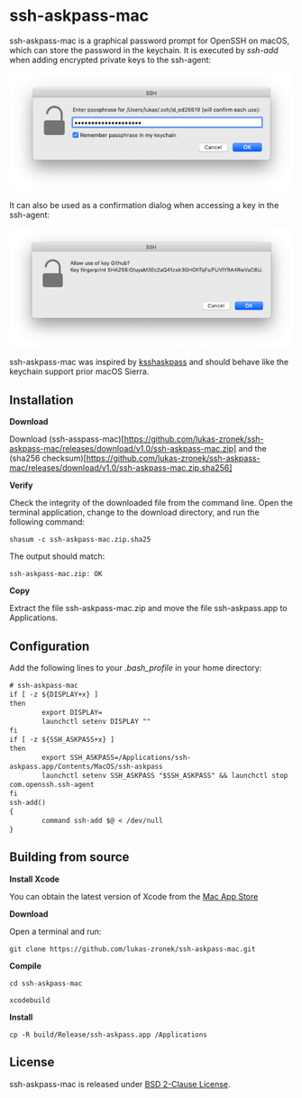 # ssh-askpass-mac

ssh-askpass-mac is a graphical password prompt for OpenSSH on macOS, which can store the password in the keychain. It is executed by _ssh-add_ when adding encrypted private keys to the ssh-agent:

![screenshot](https://github.com/lukas-zronek/screenshots/blob/master/ssh-askpass-mac/passphrase.png  "Screenshot of ssh-askpass-mac")

It can also be used as a confirmation dialog when accessing a key in the ssh-agent:

![screenshot](https://github.com/lukas-zronek/screenshots/blob/master/ssh-askpass-mac/confirmation.png  "Screenshot of ssh-askpass-mac")

ssh-askpass-mac was inspired by [ksshaskpass](https://github.com/KDE/ksshaskpass) and should behave like the keychain support prior macOS Sierra.

## Installation

**Download**

Download (ssh-asspass-mac)[https://github.com/lukas-zronek/ssh-askpass-mac/releases/download/v1.0/ssh-askpass-mac.zip] and the (sha256 checksum)[https://github.com/lukas-zronek/ssh-askpass-mac/releases/download/v1.0/ssh-askpass-mac.zip.sha256]

**Verify**

Check the integrity of the downloaded file from the command line. Open the terminal application, change to the download directory, and run the following command:
```
shasum -c ssh-askpass-mac.zip.sha25
```

The output should match:
```
ssh-askpass-mac.zip: OK
```

**Copy**

Extract the file ssh-askpass-mac.zip and move the file ssh-askpass.app to Applications.

## Configuration

Add the following lines to your _.bash_profile_ in your home directory:

```
# ssh-askpass-mac
if [ -z ${DISPLAY+x} ]
then
        export DISPLAY=
        launchctl setenv DISPLAY ""
fi
if [ -z ${SSH_ASKPASS+x} ]
then
        export SSH_ASKPASS=/Applications/ssh-askpass.app/Contents/MacOS/ssh-askpass
        launchctl setenv SSH_ASKPASS "$SSH_ASKPASS" && launchctl stop com.openssh.ssh-agent
fi
ssh-add()
{
        command ssh-add $@ < /dev/null
}
```

## Building from source

**Install Xcode**

You can obtain the latest version of Xcode from the [Mac App Store](https://itunes.apple.com/us/app/xcode/id497799835)

**Download**

Open a terminal and run:
```
git clone https://github.com/lukas-zronek/ssh-askpass-mac.git
```

**Compile**
```
cd ssh-askpass-mac
```

```
xcodebuild
```

**Install**

```
cp -R build/Release/ssh-askpass.app /Applications
```

## License

ssh-askpass-mac is released under [BSD 2-Clause License](https://github.com/lukas-zronek/ssh-askpass-mac/blob/master/LICENSE).
